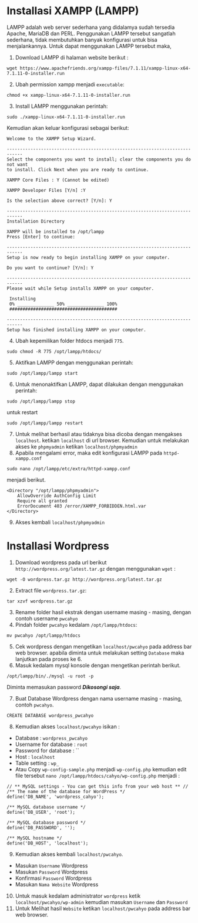 # Installasi XAMPP (LAMPP)

LAMPP adalah web server sederhana yang didalamya sudah tersedia Apache, MariaDB dan PERL. Penggunakan LAMPP tersebut sangatlah sederhana, tidak membutuhkan banyak konfigurasi untuk bisa menjalankannya. Untuk dapat menggunakan LAMPP tersebut maka,

1. Download LAMPP di halaman website berikut :
```
wget https://www.apachefriends.org/xampp-files/7.1.11/xampp-linux-x64-7.1.11-0-installer.run
```
2. Ubah permission xampp menjadi `executable`:
```
chmod +x xampp-linux-x64-7.1.11-0-installer.run
```
3. Install LAMPP menggunakan perintah:
```
sudo ./xampp-linux-x64-7.1.11-0-installer.run
```
Kemudian akan keluar konfigurasi sebagai berikut:
```
Welcome to the XAMPP Setup Wizard.

----------------------------------------------------------------------------
Select the components you want to install; clear the components you do not want 
to install. Click Next when you are ready to continue.

XAMPP Core Files : Y (Cannot be edited)

XAMPP Developer Files [Y/n] :Y

Is the selection above correct? [Y/n]: Y

----------------------------------------------------------------------------
Installation Directory

XAMPP will be installed to /opt/lampp
Press [Enter] to continue:

----------------------------------------------------------------------------
Setup is now ready to begin installing XAMPP on your computer.

Do you want to continue? [Y/n]: Y

----------------------------------------------------------------------------
Please wait while Setup installs XAMPP on your computer.

 Installing
 0% ______________ 50% ______________ 100%
 #########################################

----------------------------------------------------------------------------
Setup has finished installing XAMPP on your computer.
```
4. Ubah kepemilikan folder htdocs menjadi `775`.
```
sudo chmod -R 775 /opt/lampp/htdocs/
```
5. Aktifkan LAMPP dengan menggunakan perintah:
```
sudo /opt/lampp/lampp start
```
6. Untuk menonaktifkan LAMPP, dapat dilakukan dengan menggunakan perintah:
```
sudo /opt/lampp/lampp stop
```
untuk restart
```
sudo /opt/lampp/lampp restart
```
7. Untuk melihat berhasil atau tidaknya bisa dicoba dengan mengakses `localhost`. ketikan `localhost` di url browser. Kemudian untuk melakukan akses ke `phpmyadmin` ketikan `localhost/phpmyadmin`
8. Apabila mengalami error, maka edit konfigurasi LAMPP pada `httpd-xampp.conf`
```
sudo nano /opt/lampp/etc/extra/httpd-xampp.conf
```
menjadi berikut.
```
<Directory "/opt/lampp/phpmyadmin">
    AllowOverride AuthConfig Limit
    Require all granted
    ErrorDocument 403 /error/XAMPP_FORBIDDEN.html.var
</Directory>
```
9. Akses kembali `localhost/phpmyadmin`


# Installasi Wordpress

1. Download wordpress pada url berikut `http://wordpress.org/latest.tar.gz` dengan menggunakan `wget` :
```
wget -O wordpress.tar.gz http://wordpress.org/latest.tar.gz
```
2. Extract file `wordpress.tar.gz`:
```
tar xzvf wordpress.tar.gz
```
3. Rename folder hasil ekstrak dengan username masing - masing, dengan contoh username `pwcahyo`
4. Pindah folder `pwcahyo` kedalam `/opt/lampp/htdocs`:
```
mv pwcahyo /opt/lampp/htdocs
```
5. Cek wordpress dengan mengetikan `localhost/pwcahyo` pada address bar web browser. apabila diminta untuk melakukan setting `Database` maka lanjutkan pada proses ke 6.
6. Masuk kedalam mysql konsole dengan mengetikan perintah berikut.
```
/opt/lampp/bin/./mysql -u root -p
```
Diminta memasukan password ***Dikosongi saja***.

7. Buat Database Wordpress dengan nama username masing - masing, contoh `pwcahyo`.
```
CREATE DATABASE wordpress_pwcahyo
```
8. Kemudian akses `localhost/pwcahyo` isikan :
- Database : `wordpress_pwcahyo`
- Username for database : `root`
- Password for database : ``
- Host : `localhost`
- Table setting : `wp_`
- Atau Copy `wp-config-sample.php` menjadi `wp-config.php` kemudian edit file tersebut 
```nano /opt/lampp/htdocs/cahyo/wp-config.php```
menjadi :
```
// ** MySQL settings - You can get this info from your web host ** //
/** The name of the database for WordPress */
define('DB_NAME', 'wordpress_cahyo');

/** MySQL database username */
define('DB_USER', 'root');

/** MySQL database password */
define('DB_PASSWORD', '');

/** MySQL hostname */
define('DB_HOST', 'localhost');
```
9. Kemudian akses kembali `localhost/pwcahyo`.
- Masukan `Username` Wordpress
- Masukan `Password` Wordpress
- Konfirmasi `Password` Wordpress
- Masukan `Nama Website` Wordpress

10. Untuk masuk kedalam administrator `wordpress` ketik `localhost/pwcahyo/wp-admin` kemudian masukan `Username` dan `Password`
11. Untuk Melihat hasil `Website` ketikan `localhost/pwcahyo` pada address bar web browser.
